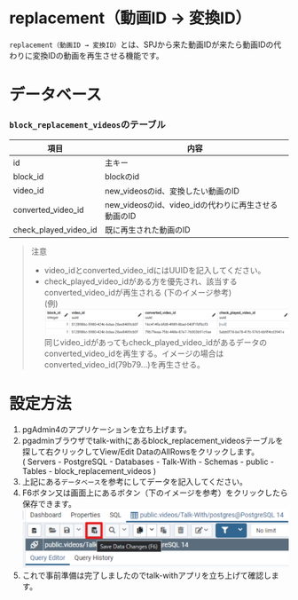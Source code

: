 # replacement（動画ID → 変換ID）
`replacement（動画ID → 変換ID）`とは、SPJから来た動画IDが来たら動画IDの代わりに変換IDの動画を再生させる機能です。

# データベース
### `block_replacement_videos`のテーブル
項目|内容
-|-
id | 主キー  
block_id | blockのid  
video_id | new_videosのid、変換したい動画のID  
converted_video_id | new_videosのid、video_idの代わりに再生させる動画のID  
check_played_video_id|既に再生された動画のID
> 注意　  
> * video_idとconverted_video_idにはUUIDを記入してください。  
> * check_played_video_idがある方を優先され、該当するconverted_video_idが再生される (下のイメージ参考)  
(例)
![代替リスト画面](images/pg/functional_description_Img/replacement_list/replacement_check_played_video_id.png)  
同じvideo_idがあってもcheck_played_video_idがあるデータのconverted_video_idを再生する。イメージの場合はconverted_video_id(79b79...)を再生させる。

# 設定方法
1. pgAdmin4のアプリケーションを立ち上げます。
2. pgadminブラウザでtalk-withにあるblock_replacement_videosテーブルを探して右クリックしてView/Edit DataのAllRowsをクリックします。   
( Servers - PostgreSQL - Databases - Talk-With - Schemas - public - Tables - block_replacement_videos )
3. 上記にある`データベース`を参考にしてデータを記入してください。    
4. F6ボタン又は画面上にあるボタン（下のイメージを参考）をクリックしたら保存できます。
  ![代替リスト画面](./images/pg/pgadmin/save_data(F6).png)
1. これで事前準備は完了しましたのでtalk-withアプリを立ち上げて確認します。